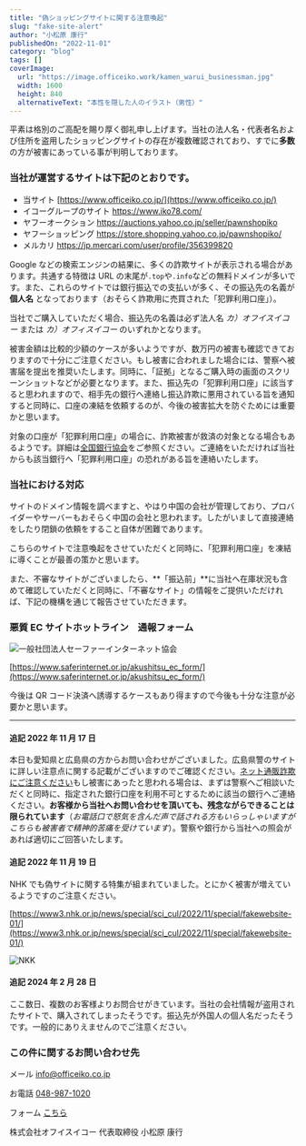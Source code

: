 ```yaml
---
title: "偽ショッピングサイトに関する注意喚起"
slug: "fake-site-alert"
author: "小松原 康行"
publishedOn: "2022-11-01"
category: "blog"
tags: []
coverImage: 
  url: "https://image.officeiko.work/kamen_warui_businessman.jpg"
  width: 1600
  height: 840
  alternativeText: "本性を隠した人のイラスト（男性）"
---
```

平素は格別のご高配を賜り厚く御礼申し上げます。当社の法人名・代表者名および住所を盗用したショッピングサイトの存在が複数確認されており、すでに**多数**の方が被害にあっている事が判明しております。

### 当社が運営するサイトは下記のとおりです。

- 当サイト [https://www.officeiko.co.jp/](https://www.officeiko.co.jp/)
- イコーグループのサイト https://www.iko78.com/
- ヤフーオークション https://auctions.yahoo.co.jp/seller/pawnshopiko
- ヤフーショッピング https://store.shopping.yahoo.co.jp/pawnshopiko/
- メルカリ https://jp.mercari.com/user/profile/356399820

Google などの検索エンジンの結果に、多くの詐欺サイトが表示される場合があります。共通する特徴は URL の末尾が`.top`や`.info`などの無料ドメインが多いです。また、これらのサイトでは銀行振込での支払いが多く、その振込先の名義が **個人名** となっております（おそらく詐欺用に売買された「犯罪利用口座」）。

当社でご購入していただく場合、振込先の名義は必ず法人名 _カ）オフイスイコー_ または _カ）オフィスイコー_ のいずれかとなります。

被害金額は比較的少額のケースが多いようですが、数万円の被害も確認できておりますので十分にご注意ください。もし被害に合われました場合には、警察へ被害届を提出を推奨いたします。同時に、「証拠」となるご購入時の画面のスクリーンショットなどが必要となります。また、振込先の「犯罪利用口座」に該当すると思われますので、相手先の銀行へ連絡し振込詐欺に悪用されている旨を通知すると同時に、口座の凍結を依頼するのが、今後の被害拡大を防ぐためには重要かと思います。

対象の口座が「犯罪利用口座」の場合に、詐欺被害が救済の対象となる場合もあるようです。詳細は[全国銀行協会](https://www.zenginkyo.or.jp/hanzai/rescure/)をご参照ください。ご連絡をいただければ当社からも該当銀行へ「犯罪利用口座」の恐れがある旨を連絡いたします。

### 当社における対応

サイトのドメイン情報を調べますと、やはり中国の会社が管理しており、プロバイダーやサーバーもおそらく中国の会社と思われます。したがいまして直接連絡をしたり閉鎖の依頼をすること自体が困難であります。

こちらのサイトで注意喚起をさせていただくと同時に、「犯罪利用口座」を凍結に導くことが最善の策かと思います。

また、不審なサイトがございましたら、**「振込前」**に当社へ在庫状況も含めて確認していただくと同時に、「不審なサイト」の情報をご提供いただければ、下記の機構を通じて報告させていただきます。

### 悪質 EC サイトホットライン　通報フォーム

![一般社団法人セーファーインターネット協会](https://image.officeiko.work/safer-internet-association.png)

[https://www.saferinternet.or.jp/akushitsu_ec_form/](https://www.saferinternet.or.jp/akushitsu_ec_form/)

今後は QR コード決済へ誘導するケースもあり得ますので今後も十分な注意が必要かと思います。

---

#### 追記 2022 年 11 月 17 日

本日も愛知県と広島県の方からお問い合わせがございました。広島県警のサイトに詳しい注意点に関する記載がございますのでご確認ください。[ネット通販詐欺にご注意ください](https://www.pref.hiroshima.lg.jp/site/police3/20211209nettu-hansagi.html)もし被害にあったと思われる場合は、まずは警察へご相談いただくと同時に、指定された銀行口座を利用不可とするために該当の銀行へご連絡ください。**お客様から当社へお問い合わせを頂いても、残念ながらできることは限られています**（_お電話口で怒気を含んだ声で話される方もいらっしゃいますがこちらも被害者で精神的苦痛を受けています_）。警察や銀行から当社への照会があれば適切にご回答いたします。

#### 追記 2022 年 11 月 19 日

NHK でも偽サイトに関する特集が組まれていました。とにかく被害が増えているようですのご注意ください。

[https://www3.nhk.or.jp/news/special/sci_cul/2022/11/special/fakewebsite-01/](https://www3.nhk.or.jp/news/special/sci_cul/2022/11/special/fakewebsite-01/)

![NKK](/images/from_nhk-01.png)

#### 追記 2024 年 2 月 28 日

ここ数日、複数のお客様よりお問合せがきています。当社の会社情報が盗用されたサイトで、購入されてしまったそうです。振込先が外国人の個人名だったそうです。一般的にありえませんのでご注意ください。

### この件に関するお問い合わせ先

メール info@officeiko.co.jp

お電話 [048-987-1020](048-987-1020)

フォーム [こちら](/contact)

株式会社オフイスイコー 代表取締役 小松原 康行